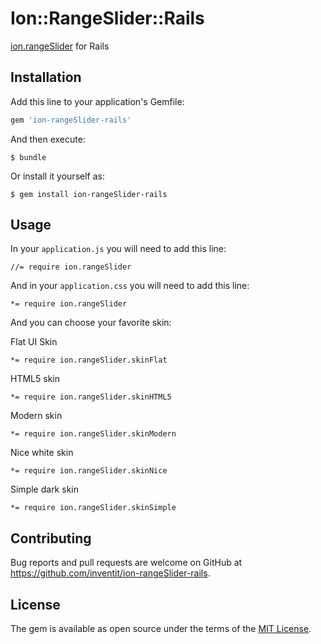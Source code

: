 # Ion::RangeSlider::Rails

[ion.rangeSlider](http://ionden.com/a/plugins/ion.rangeSlider/) for Rails

## Installation

Add this line to your application's Gemfile:

```ruby
gem 'ion-rangeSlider-rails'
```

And then execute:

    $ bundle

Or install it yourself as:

    $ gem install ion-rangeSlider-rails

## Usage

In your `application.js` you will need to add this line:

    //= require ion.rangeSlider
   
And in your `application.css` you will need to add this line:

    *= require ion.rangeSlider

And you can choose your favorite skin:

Flat UI Skin

    *= require ion.rangeSlider.skinFlat

HTML5 skin

    *= require ion.rangeSlider.skinHTML5

Modern skin

    *= require ion.rangeSlider.skinModern

Nice white skin
    
    *= require ion.rangeSlider.skinNice

Simple dark skin

    *= require ion.rangeSlider.skinSimple

## Contributing

Bug reports and pull requests are welcome on GitHub at https://github.com/inventit/ion-rangeSlider-rails.

## License

The gem is available as open source under the terms of the [MIT License](https://opensource.org/licenses/MIT).
